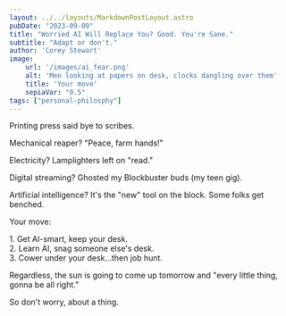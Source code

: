 ```yaml
---
layout: ../../layouts/MarkdownPostLayout.astro
pubDate: "2023-09-09"
title: "Worried AI Will Replace You? Good. You're Sane."
subtitle: "Adapt or don't."
author: 'Corey Stewart'
image:
    url: '/images/ai_fear.png' 
    alt: 'Men looking at papers on desk, clocks dangling over them'
    title: 'Your move'
    sepiaVar: "0.5"
tags: ["personal-philosphy"]
---
```


Printing press said bye to scribes.

Mechanical reaper? "Peace, farm hands!"

Electricity? Lamplighters left on "read."

Digital streaming? Ghosted my Blockbuster buds (my teen gig).

Artificial intelligence? It's the "new" tool on the block. Some folks get benched.

Your move:

1\. Get AI-smart, keep your desk.<br>
2. Learn AI, snag someone else's desk.<br>
3. Cower under your desk...then job hunt. 

Regardless, the sun is going to come up tomorrow and "every little thing, gonna be all right."

So don't worry, about a thing.